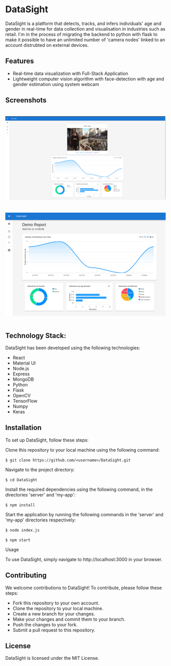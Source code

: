 # DataSight
DataSight is a platform that detects, tracks, and infers individuals' age and gender in real-time for data collection and visualisation in industries such as retail. I'm in the process of migrating the backend to python with flask to make it possible to have an unlimited number of 'camera nodes' linked to an account distrubted on external devices.

## Features
- Real-time data visualization with Full-Stack Application 
- Lightweight computer vision algorithm with face-detection with age and gender estimation using system webcam

## Screenshots

<div style="display: flex; flex-wrap: wrap; justify-content: center;">
  <img src='./readMe/Dashboard.png' width="800" style="margin: 20px;"/>
  <img src='./readMe/Report.png' width="800" style="margin: 20px;"/>
</div>

## Technology Stack:
DataSight has been developed using the following technologies:

- React
- Material UI
- Node.js
- Express
- MongoDB
- Python
- Flask
- OpenCV
- TensorFlow
- Numpy
- Keras

## Installation
To set up DataSight, follow these steps:

Clone this repository to your local machine using the following command:

`$ git clone https://github.com/<username>/DataSight.git`

Navigate to the project directory:

`$ cd DataSight`

Install the required dependencies using the following command, in the directories 'server' and 'my-app':

`$ npm install`

Start the application by running the following commands in the 'server' and 'my-app' directories respectively:

`$ node index.js`

`$ npm start`

Usage

To use DataSight, simply navigate to http://localhost:3000 in your browser.

## Contributing

We welcome contributions to DataSight! To contribute, please follow these steps:

- Fork this repository to your own account.
- Clone the repository to your local machine.
- Create a new branch for your changes.
- Make your changes and commit them to your branch.
- Push the changes to your fork.
- Submit a pull request to this repository.

## License
DataSight is licensed under the MIT License.
